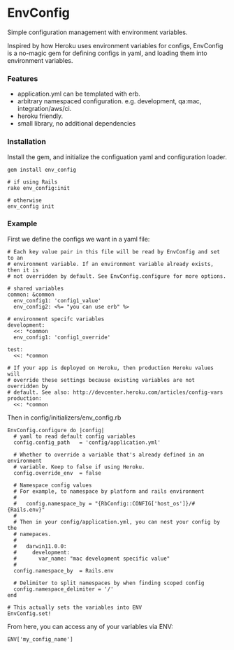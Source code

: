 # EnvConfig

Simple configuration management with environment variables.

Inspired by how Heroku uses environment variables for configs, EnvConfig 
is a no-magic gem for defining configs in yaml, and loading them into
environment variables.

### Features

* application.yml can be templated with erb.
* arbitrary namespaced configuration. e.g. development, qa:mac, integration/aws/ci.
* heroku friendly.
* small library, no additional dependencies

### Installation

Install the gem, and initialize the configuation yaml and configuration loader.

    gem install env_config

    # if using Rails
    rake env_config:init

    # otherwise
    env_config init

### Example

First we define the configs we want in a yaml file:

    # Each key value pair in this file will be read by EnvConfig and set to an
    # environment variable. If an environment variable already exists, then it is
    # not overridden by default. See EnvConfig.configure for more options.

    # shared variables
    common: &common
      env_config1: 'config1_value'
      env_config2: <%= "you can use erb" %>

    # environment specifc variables
    development:
      <<: *common
      env_config1: 'config1_override'

    test:
      <<: *common

    # If your app is deployed on Heroku, then production Heroku values will
    # override these settings because existing variables are not overridden by
    # default. See also: http://devcenter.heroku.com/articles/config-vars
    production:
      <<: *common

Then in config/initializers/env_config.rb

    EnvConfig.configure do |config|
      # yaml to read default config variables
      config.config_path   = 'config/application.yml'

      # Whether to override a variable that's already defined in an environment
      # variable. Keep to false if using Heroku.
      config.override_env  = false

      # Namespace config values
      # For example, to namespace by platform and rails environment
      # 
      #   config.namespace_by = "{RbConfig::CONFIG['host_os']}/#{Rails.env}"
      #
      # Then in your config/application.yml, you can nest your config by the
      # namepaces.
      # 
      #   darwin11.0.0:
      #     development:
      #       var_name: "mac development specific value"
      # 
      config.namespace_by  = Rails.env

      # Delimiter to split namespaces by when finding scoped config
      config.namespace_delimiter = '/'
    end

    # This actually sets the variables into ENV
    EnvConfig.set!

From here, you can access any of your variables via ENV:

    ENV['my_config_name']

